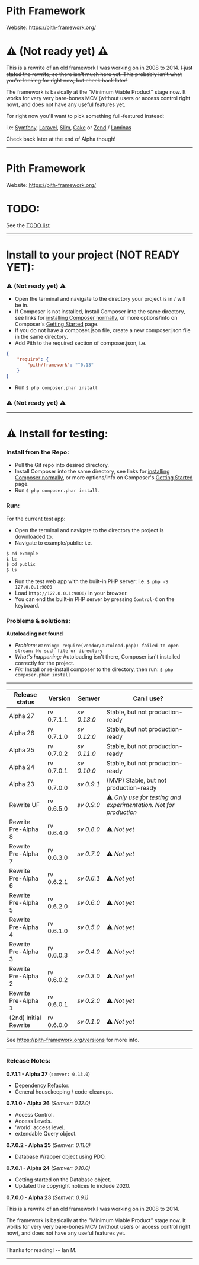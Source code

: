 # Pith Framework

Website: https://pith-framework.org/


# :warning: **(Not ready yet)** :warning:

This is a rewrite of an old framework I was working on in 2008 to 2014. <del>I just stated the rewrite, so there isn't much here yet. This probably isn't what you're looking for right now, but check back later!</del>

The framework is basically at the "Minimum Viable Product" stage now. It works for very very bare-bones MCV (without users or access control right now), and does not have any useful features yet.


For right now you'll want to pick something full-featured instead:

i.e: [Symfony](https://symfony.com/), [Laravel](https://laravel.com/), [Slim](https://www.slimframework.com/), [Cake](https://cakephp.org/) or [Zend](https://framework.zend.com/) / [Laminas](https://getlaminas.org/)

Check back later at the end of Alpha though!

---

# Pith Framework
Website: https://pith-framework.org/

# TODO:

See the [TODO list](doc/todo-index.md)

---


# Install to your project (NOT READY YET):

### :warning: **(Not ready yet)** :warning:

- Open the terminal and navigate to the directory your project is in / will be in.
- If Composer is not installed, Install Composer into the same directory, see links for [installing Composer normally](https://getcomposer.org/download/), or more options/info on Composer's [Getting Started](https://getcomposer.org/doc/00-intro.md) page.
- If you do not have a composer.json file, create a new composer.json file in the same directory.
- Add Pith to the required section of composer.json, i.e.

```json
{
    "require": {
        "pith/framework": "^0.13"
    }
}
```

- Run `$ php composer.phar install`

### :warning: **(Not ready yet)** :warning:

---

# :warning: Install for testing:

### Install from the Repo:

- Pull the Git repo into desired directory.
- Install Composer into the same directory, see links for [installing Composer normally](https://getcomposer.org/download/), or more options/info on Composer's [Getting Started](https://getcomposer.org/doc/00-intro.md) page.
- Run `$ php composer.phar install`.

### Run:
For the current test app:

- Open the terminal and navigate to the directory the project is downloaded to.
- Navigate to example/public: i.e.

```bash
$ cd example
$ ls
$ cd public
$ ls
```

- Run the test web app with the built-in PHP server: i.e. `$ php -S 127.0.0.1:9000`
- Load `http://127.0.0.1:9000/` in your browser.
- You can end the built-in PHP server by pressing `Control-C` on the keyboard.

### Problems & solutions:

**Autoloading not found**
- *Problem:* `Warning: require(vendor/autoload.php): failed to open stream: No such file or directory`
- *What's happening:* Autoloading isn't there, Composer isn't installed correctly for the project.
- *Fix:* Install or re-install composer to the directory, then run:  `$ php composer.phar install`


---


Release status | Version | Semver | Can I use?
-------------- | ------- | ------ | ----------
Alpha 27              | rv 0.7.1.1 | *sv 0.13.0* | Stable, but not production-ready
Alpha 26              | rv 0.7.1.0 | *sv 0.12.0* | Stable, but not production-ready
Alpha 25              | rv 0.7.0.2 | *sv 0.11.0* | Stable, but not production-ready
Alpha 24              | rv 0.7.0.1 | *sv 0.10.0* | Stable, but not production-ready
Alpha 23              | rv 0.7.0.0 | *sv 0.9.1*  | (MVP) Stable, but not production-ready
Rewrite UF            | rv 0.6.5.0 | *sv 0.9.0*  | :warning: *Only use for testing and experimentation. Not for production*
Rewrite Pre-Alpha 8   | rv 0.6.4.0 | *sv 0.8.0*  | :warning: *Not yet*
Rewrite Pre-Alpha 7   | rv 0.6.3.0 | *sv 0.7.0*  | :warning: *Not yet*
Rewrite Pre-Alpha 6   | rv 0.6.2.1 | *sv 0.6.1*  | :warning: *Not yet*
Rewrite Pre-Alpha 5   | rv 0.6.2.0 | *sv 0.6.0*  | :warning: *Not yet*
Rewrite Pre-Alpha 4   | rv 0.6.1.0 | *sv 0.5.0*  | :warning: *Not yet*
Rewrite Pre-Alpha 3   | rv 0.6.0.3 | *sv 0.4.0*  | :warning: *Not yet*
Rewrite Pre-Alpha 2   | rv 0.6.0.2 | *sv 0.3.0*  | :warning: *Not yet*
Rewrite Pre-Alpha 1   | rv 0.6.0.1 | *sv 0.2.0*  | :warning: *Not yet*
(2nd) Initial Rewrite | rv 0.6.0.0 | *sv 0.1.0*  | :warning: *Not yet*

See https://pith-framework.org/versions for more info.


---

### Release Notes:

**0.7.1.1 - Alpha 27** (`semver: 0.13.0`)

- Dependency Refactor.
- General housekeeping / code-cleanups.

**0.7.1.0 - Alpha 26** *(Semver: 0.12.0)*

- Access Control.
- Access Levels.
- 'world' access level.
- extendable Query object.


**0.7.0.2 - Alpha 25** *(Semver: 0.11.0)*

- Database Wrapper object using PDO.


**0.7.0.1 - Alpha 24** *(Semver: 0.10.0)*

- Getting started on the Database object. 
- Updated the copyright notices to include 2020.


**0.7.0.0 - Alpha 23** *(Semver: 0.9.1)*


This is a rewrite of an old framework I was working on in 2008 to 2014.

The framework is basically at the "Minimum Viable Product" stage now. It works for very very bare-bones MCV (without users or access control right now), and does not have any useful features yet.


---

Thanks for reading! -- Ian M.

---
